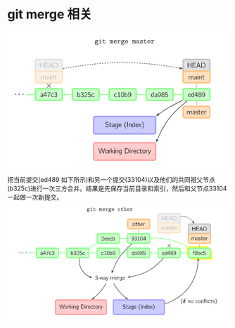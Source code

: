 # git merge 相关



![git fast-forward合并](./images/0010.png)

把当前提交(ed489 如下所示)和另一个提交(33104)以及他们的共同祖父节点(b325c)进行一次三方合并。结果是先保存当前目录和索引，然后和父节点33104一起做一次新提交。
![git 三方合并](./images/0011.png)
